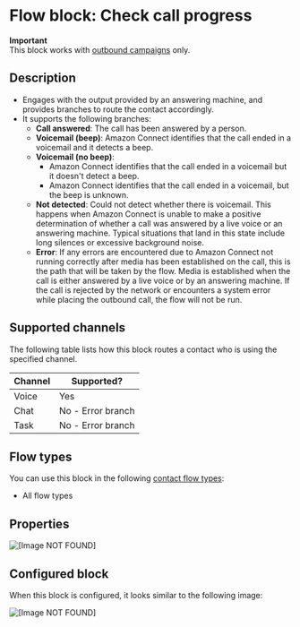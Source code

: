 # Flow block: Check call progress<a name="check-call-progress"></a>

**Important**  
This block works with [outbound campaigns](enable-outbound-campaigns.md) only\.

## Description<a name="check-call-progress-description"></a>
+ Engages with the output provided by an answering machine, and provides branches to route the contact accordingly\.
+ It supports the following branches:
  + **Call answered**: The call has been answered by a person\. 
  + **Voicemail \(beep\)**: Amazon Connect identifies that the call ended in a voicemail and it detects a beep\.
  + **Voicemail \(no beep\)**:
    + Amazon Connect identifies that the call ended in a voicemail but it doesn't detect a beep\.
    + Amazon Connect identifies that the call ended in a voicemail, but the beep is unknown\.
  + **Not detected**: Could not detect whether there is voicemail\. This happens when Amazon Connect is unable to make a positive determination of whether a call was answered by a live voice or an answering machine\. Typical situations that land in this state include long silences or excessive background noise\.
  + **Error**: If any errors are encountered due to Amazon Connect not running correctly after media has been established on the call, this is the path that will be taken by the flow\. Media is established when the call is either answered by a live voice or by an answering machine\. If the call is rejected by the network or encounters a system error while placing the outbound call, the flow will not be run\.

## Supported channels<a name="check-call-progress-channels"></a>

The following table lists how this block routes a contact who is using the specified channel\. 


| Channel | Supported? | 
| --- | --- | 
| Voice | Yes | 
| Chat | No \- Error branch | 
| Task | No \- Error branch | 

## Flow types<a name="check-call-progress-types"></a>

You can use this block in the following [contact flow types](create-contact-flow.md#contact-flow-types):
+ All flow types

## Properties<a name="check-call-progress-properties"></a>

![\[Image NOT FOUND\]](http://docs.aws.amazon.com/connect/latest/adminguide/images/check-call-progress-properties.png)

## Configured block<a name="check-call-progress-configured-block"></a>

When this block is configured, it looks similar to the following image:

![\[Image NOT FOUND\]](http://docs.aws.amazon.com/connect/latest/adminguide/images/check-call-progress-configured.png)
